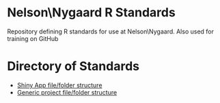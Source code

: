 # Nelson\\Nygaard R Standards
Repository defining R standards for use at Nelson\Nygaard. Also used for training on GitHub

# Directory of Standards

- [Shiny App file/folder structure](https://github.com/PerkinsAndWill/nn_r_standards/blob/main/shiny-app-folders.md)
- [Generic project file/folder structure](https://github.com/PerkinsAndWill/nn_r_standards/blob/main/generic-project-folders.md)
